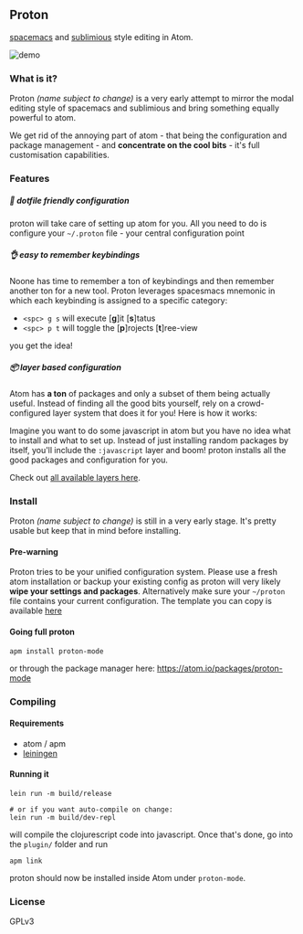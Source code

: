 ## Proton

[spacemacs][1] and [sublimious][2] style editing in Atom.

![demo][3]

### What is it?

Proton *(name subject to change)* is a very early attempt to mirror the modal editing style of spacemacs and sublimious and bring something equally powerful to atom.

We get rid of the annoying part of atom - that being the configuration and package management - and __concentrate on the cool bits__ - it's full customisation capabilities.

### Features
##### :handbag: dotfile friendly configuration
proton will take care of setting up atom for you. All you need to do is configure your `~/.proton` file - your central configuration point

##### :ok_hand: easy to remember keybindings

Noone has time to remember a ton of keybindings and then remember another ton for a new tool. Proton leverages spacesmacs mnemonic in which each keybinding is assigned to a specific category:

- `<spc> g s` will execute [__g__]it [__s__]tatus
- `<spc> p t` will toggle the [__p__]rojects [__t__]ree-view

you get the idea!

##### :package: layer based configuration
Atom has __a ton__ of packages and only a subset of them being actually useful. Instead of finding all the good bits yourself, rely on a crowd-configured layer system that does it for you! Here is how it works:

Imagine you want to do some javascript in atom but you have no idea what to install and what to set up. Instead of just installing random packages by itself, you'll include the `:javascript` layer and boom! proton installs all the good packages and configuration for you.

Check out [all available layers here][4].

### Install

Proton *(name subject to change)* is still in a very early stage. It's pretty usable but keep that in mind before installing.

#### Pre-warning
Proton tries to be your unified configuration system. Please use a fresh atom installation or backup your existing config as proton will very likely __wipe your settings and packages__. Alternatively make sure your `~/proton` file contains your current configuration. The template you can copy is available [here](https://github.com/dvcrn/proton/blob/master/templates/proton.edn)

#### Going full proton

```
apm install proton-mode
```

or through the package manager here: https://atom.io/packages/proton-mode

### Compiling

#### Requirements
- atom / apm
- [leiningen](http://leiningen.org/)

#### Running it

```
lein run -m build/release

# or if you want auto-compile on change:
lein run -m build/dev-repl
```
will compile the clojurescript code into javascript. Once that's done, go into the `plugin/` folder and run

```
apm link
```

proton should now be installed inside Atom under `proton-mode`.

### License

GPLv3

[1]: https://github.com/syl20bnr/spacemacs/
[2]: https://github.com/dvcrn/sublimious
[3]: https://raw.githubusercontent.com/dvcrn/proton/master/plugin/resources/showcase.gif
[4]: https://github.com/dvcrn/proton/tree/master/src/cljs/proton/layers
